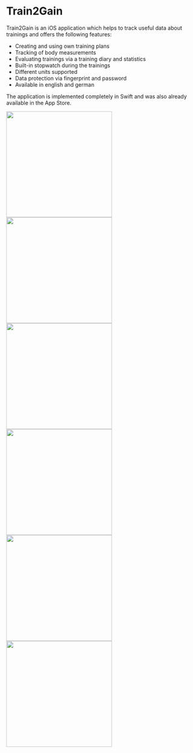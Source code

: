 # Train2Gain

Train2Gain is an iOS application which helps to track useful data about trainings and offers the following features:
- Creating and using own training plans
- Tracking of body measurements
- Evaluating trainings via a training diary and statistics
- Built-in stopwatch during the trainings
- Different units supported
- Data protection via fingerprint and password
- Available in english and german

The application is implemented completely in Swift and was also already available in the App Store. 


<img src="Images/AddTrainingPlan.png" width="280"> <img src="Images/Mood.png" width="280"> <img src="Images/ChooseDate.png" width="280">
<img src="Images/TrainingData.png" width="280"> <img src="Images/TrainingDataDetail.png" width="280"> <img src="Images/Statistic.png" width="280">
